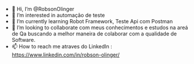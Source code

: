 - 👋 Hi, I’m @RobsonOlinger
- 👀 I’m interested in  automação de teste 
- 🌱 I’m currently learning  Robot Framework, Teste Api com  Postman
- 💞️ I’m looking to collaborate  com meus conhecimentos e estudos na areá de Qa buscando a melhor maneira de colaborar com a qualidade de Software.
- 📫 How to reach me  atraves do LinkedIn : https://www.linkedin.com/in/robson-olinger/

<!---
RobsonOlinger/RobsonOlinger is a ✨ special ✨ repository because its `README.md` (this file) appears on your GitHub profile.
You can click the Preview link to take a look at your changes.
--->
